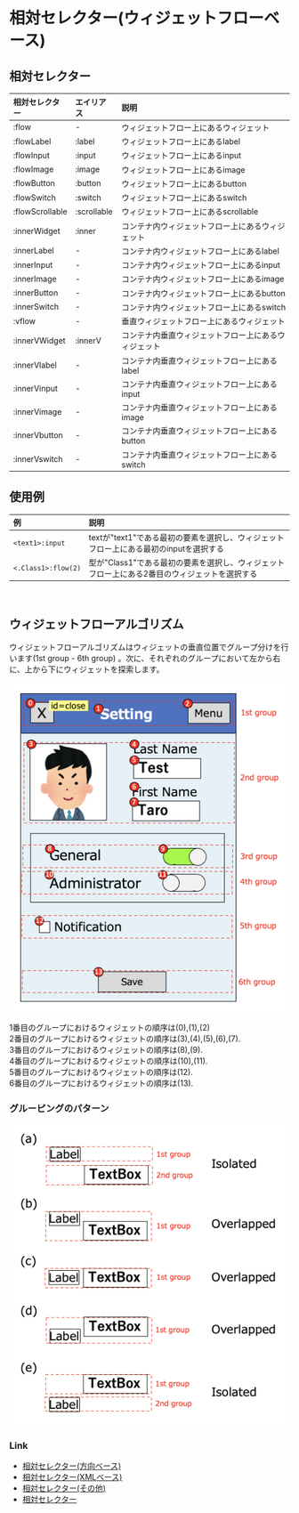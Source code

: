 # 相対セレクター(ウィジェットフローベース)

## 相対セレクター

| 相対セレクター         | エイリアス       | 説明                         |
|:----------------|:------------|:---------------------------|
| :flow           | -           | ウィジェットフロー上にあるウィジェット        |
| :flowLabel      | :label      | ウィジェットフロー上にあるlabel         |
| :flowInput      | :input      | ウィジェットフロー上にあるinput         |
| :flowImage      | :image      | ウィジェットフロー上にあるimage         |
| :flowButton     | :button     | ウィジェットフロー上にあるbutton        |
| :flowSwitch     | :switch     | ウィジェットフロー上にあるswitch        |
| :flowScrollable | :scrollable | ウィジェットフロー上にあるscrollable    |
| :innerWidget    | :inner      | コンテナ内ウィジェットフロー上にあるウィジェット   |
| :innerLabel     | -           | コンテナ内ウィジェットフロー上にあるlabel    |
| :innerInput     | -           | コンテナ内ウィジェットフロー上にあるinput    |
| :innerImage     | -           | コンテナ内ウィジェットフロー上にあるimage    |
| :innerButton    | -           | コンテナ内ウィジェットフロー上にあるbutton   |
| :innerSwitch    | -           | コンテナ内ウィジェットフロー上にあるswitch   |
| :vflow          | -           | 垂直ウィジェットフロー上にあるウィジェット      |
| :innerVWidget   | :innerV     | コンテナ内垂直ウィジェットフロー上にあるウィジェット |
| :innerVlabel    | -           | コンテナ内垂直ウィジェットフロー上にあるlabel  |
| :innerVinput    | -           | コンテナ内垂直ウィジェットフロー上にあるinput  |
| :innerVimage    | -           | コンテナ内垂直ウィジェットフロー上にあるimage  |
| :innerVbutton   | -           | コンテナ内垂直ウィジェットフロー上にあるbutton |
| :innerVswitch   | -           | コンテナ内垂直ウィジェットフロー上にあるswitch |

## 使用例

| 例                   | 説明                                                  |
|:--------------------|:----------------------------------------------------|
| `<text1>:input`     | textが"text1"である最初の要素を選択し、ウィジェットフロー上にある最初のinputを選択する |
| `<.Class1>:flow(2)` | 型が"Class1"である最初の要素を選択し、ウィジェットフロー上にある2番目のウィジェットを選択する |

<br>

## ウィジェットフローアルゴリズム

ウィジェットフローアルゴリズムはウィジェットの垂直位置でグループ分けを行います(1st group - 6th group)
。次に、それぞれのグループにおいて左から右に、上から下にウィジェットを探索します。

![Widget flow](../../_images/widget_flow.png)

1番目のグループにおけるウィジェットの順序は(0),(1),(2) <br>
2番目のグループにおけるウィジェットの順序は(3),(4),(5),(6),(7). <br>
3番目のグループにおけるウィジェットの順序は(8),(9). <br>
4番目のグループにおけるウィジェットの順序は(10),(11). <br>
5番目のグループにおけるウィジェットの順序は(12). <br>
6番目のグループにおけるウィジェットの順序は(13). <br>

### グルーピングのパターン

![Widget flow Grouping](../../_images/widget_flow_grouping.png)

### Link

- [相対セレクター(方向ベース)](relative_selector_direction_ja.md)
- [相対セレクター(XMLベース)](relative_selector_xml_ja.md)
- [相対セレクター(その他)](relative_selector_misc_ja.md)
- [相対セレクター](relative_selector_ja.md)

